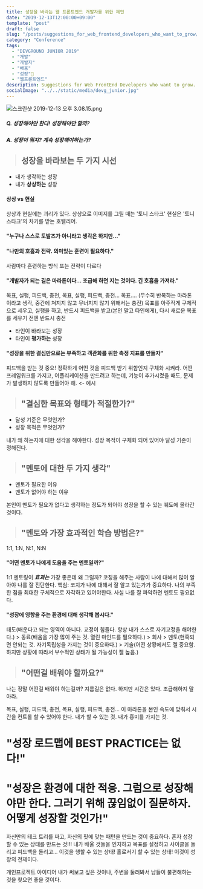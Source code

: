 ```yaml
---
title: 성장을 바라는 웹 프론트엔드 개발자를 위한 제언
date: "2019-12-13T12:00:00+09:00"
template: "post"
draft: false
slug: "/posts/suggestions_for_web_frontend_developers_who_want_to_grow/"
category: "Conference"
tags:
  - "DEVGROUND JUNIOR 2019"
  - "개발"
  - "개발자"
  - "배움"
  - "성장"
  - "웹프론트엔드"
description: Suggestions for Web FrontEnd Developers who want to grow.
socialImage: "../../static/media/devg_junior.jpg"
---
```


<!-- <img src="../../static/media/devg_junior.jpg"> -->

![스크린샷 2019-12-13 오후 3.08.15.png](https://images.velog.io/post-images/qkrcndtlr123/002f32d0-1d6f-11ea-8889-c55a8eb206d3/-2019-12-13-3.08.15.png)

##### Q. 성장해야만 한다! 성장해야만 할까?

##### A. 성장이 뭐지? 계속 성장해야하는가?

> ## 성장을 바라보는 두 가지 시선

- 내가 생각하는 성장
- 내가 **상상하는** 성장

#### 상상 vs 현실

상상과 현실에는 괴리가 있다.
상상으로 이미지를 그릴 때는 '토니 스타크'
현실은 '토니 스타크'의 차키를 받는 호텔리어.

#### "누구나 스스로 토발즈가 아니라고 생각은 하지만..."

#### "나만의 호흡과 전략. 의미있는 훈련이 필요하다."

사람마다 훈련하는 방식 또는 전략이 다르다

#### "개발자가 되는 길은 마라톤이다... 조급해 하면 지는 것이다. 긴 호흡을 가져라."

목표, 실행, 피드백, 충전, 목표, 실행, 피드백, 충전... 목표.... (무수히 반복하는 마라톤이라고 생각, 중간에 쳐지지 않고 무너지지 않기 위해서는 충전)
목표를 아주작게 구체적으로 세우고, 실행을 하고, 반드시 피드백을 받고(본인 말고 타인에게), 다시 새로운 목표를 세우기 전엔 반드시 충전

- 타인이 바라보는 성장
- 타인이 **평가하는** 성장

#### "성장을 위한 결심만으로는 부족하고 객관화를 위한 측정 지표를 만들자"

피드백을 받는 것 중요! 정확하게 어떤 것을 피드백 받기 위함인지 구체화 시켜라.
어떤 프레임워크를 가지고, 어플리케이션을 만드려고 하는데, 기능이 추가시켰을 때도, 문제가 발생하지 않도록 만들어야 해. <- 예시

> ## "결심한 목표와 형태가 적절한가?"

- 달성 기준은 무엇인가?
- 성장 목적은 무엇인가?

내가 왜 하는지에 대한 생각을 해야한다. 성장 목적이 구체화 되어 있어야 달성 기준이 정해진다.

> ## "멘토에 대한 두 가지 생각"

- 멘토가 필요한 이유
- 멘토가 없어야 하는 이유

본인이 멘토가 필요가 없다고 생각하는 정도가 되어야 성장을 할 수 있는 궤도에 올라간 것이다.

> ## "멘토와 가장 효과적인 학습 방법은?"

1:1, 1:N, N:1, N:N

#### "어떤 멘토가 나에게 도움을 주는 멘토일까?"

1:1 멘토링이 **_효과는_** 가장 좋은데 왜 그럴까? 코칭을 해주는 사람이 나에 대해서 많이 알아야 나를 잘 진단한다.
핵심: 코치가 나에 대해서 잘 알고 있는가가 중요하다. 나의 부족한 점을 최대한 구체적으로 자각하고 있어야한다. 사실 나를 잘 파악하면 멘토도 필요없다.

#### "성장에 영향을 주는 환경에 대해 생각해 봅시다."

태도(배운다고 되는 영역이 아니다. 교정이 힘들다. 항상 내가 스스로 자기교정을 해야한다.) > 동료(배움을 가장 많이 주는 것. 열린 마인드를 필요하다.) > 회사 > 멘토(현혹되면 안되는 것. 자기독립성을 가지는 것이 중요하다.) > 기술(어떤 상황에서도 젤 중요함. 하지만 상황에 따라서 부수적인 상태가 될 가능성이 젤 높음.)

> ## "어떤걸 배워야 할까요?"

나는 정말 어떤걸 배워야 하는걸까?
지름길은 없다. 하지만 시간은 있다. 조급해하지 말아라.

목표, 실행, 피드백, 충전, 목표, 실행, 피드백, 충전... 이 마라톤을 본인 속도에 맞춰서 시간을 컨트롤 할 수 있어야 한다.
내가 할 수 있는 것. 내가 흥미를 가지는 것.

# "성장 로드맵에 BEST PRACTICE는 없다!"

# "성장은 환경에 대한 적응. 그럼으로 성장해야만 한다. 그러기 위해 끊임없이 질문하자. 어떻게 성장할 것인가!"

자신만의 테크 트리를 짜고, 자신의 핏에 맞는 패턴을 만드는 것이 중요하다.
혼자 성장할 수 있는 상태를 만드는 것!!!
내가 배울 것들을 인지하고 목표를 설정하고 사이클을 돌리고 피드백을 돌리고... 이것을 행할 수 있는 상태!
홀로서기 할 수 있는 상태! 이것이 성장의 전제이다.

개인프로젝트 아이디어
내가 써보고 싶은 것이나, 주변을 둘러봐서 남들이 불편해하는 것을 찾으면 좋을 것이다.
